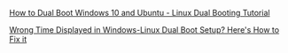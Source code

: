 
[How to Dual Boot Windows 10 and Ubuntu - Linux Dual Booting Tutorial](https://www.freecodecamp.org/news/how-to-dual-boot-windows-10-and-ubuntu-linux-dual-booting-tutorial)

[Wrong Time Displayed in Windows-Linux Dual Boot Setup? Here's How to Fix it](https://itsfoss.com/wrong-time-dual-boot)
